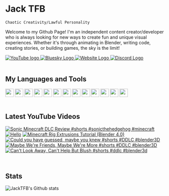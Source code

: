 # Jack TFB

```
Chaotic Creativity/Lawful Personality
```

Welcome to my Github Page!  I'm an independent content creator/developer who is always looking for new ways to create fun and unique visual experiences.
Whether it's through animating in Blender, writing code, creating stories, or building games, the sky is the limit!

<div align="left">
    <a href="https://www.youtube.com/@jacktfbofficial?sub_confirmation=1">
        <img src="https://custom-icon-badges.demolab.com/badge/youtube-red.svg?logo=youtube&logoSource=feather" alt="YouTube logo">
    </a>
    <a href="https://bsky.app/profile/jacktfb.bsky.social">
        <img src="https://custom-icon-badges.demolab.com/badge/bluesky-blue.svg?logo=bluesky&logoSource=feather" alt="Bluesky Logo">
    </a>
    <a href="https://jacktfb.com">
        <img src="https://custom-icon-badges.demolab.com/badge/website-orange.svg?logo=globe&logoSource=feather" alt="Website Logo">
    </a>
    <a href="https://discordapp.com/users/690741191032963113">
        <img src="https://custom-icon-badges.demolab.com/badge/discord-gray.svg?logo=discord&logoSource=feather" alt="Discord Logo">    
    </a>
</div>

<br>

## My Languages and Tools

<div align="left">
    <img src="https://cdn.jsdelivr.net/gh/devicons/devicon/icons/csharp/csharp-original.svg" width="26px">
    <img src="https://cdn.jsdelivr.net/gh/devicons/devicon/icons/java/java-original.svg" width="26px">
    <img src="https://cdn.jsdelivr.net/gh/devicons/devicon/icons/html5/html5-original.svg" width="26px">
    <img src="https://cdn.jsdelivr.net/gh/devicons/devicon/icons/css3/css3-original.svg" width="26px">
    <img src="https://cdn.jsdelivr.net/gh/devicons/devicon/icons/javascript/javascript-original.svg" width="26px">
    <img src="https://cdn.jsdelivr.net/gh/devicons/devicon/icons/react/react-original.svg" width="26px">
    <img src="https://cdn.jsdelivr.net/gh/devicons/devicon/icons/tailwindcss/tailwindcss-original.svg" width="26px">
    <img src="https://cdn.jsdelivr.net/gh/devicons/devicon/icons/nextjs/nextjs-original.svg" width="26px">
    <img src="https://cdn.jsdelivr.net/gh/devicons/devicon/icons/flutter/flutter-original.svg" width="26px">
    <img src="https://cdn.jsdelivr.net/gh/devicons/devicon/icons/webstorm/webstorm-original.svg" width="26px">
    <img src="https://cdn.jsdelivr.net/gh/devicons/devicon/icons/intellij/intellij-original.svg" width="26px">
    <img src="https://cdn.jsdelivr.net/gh/devicons/devicon/icons/vscode/vscode-original.svg" width="26px">
    <img src="https://cdn.jsdelivr.net/gh/devicons/devicon/icons/blender/blender-original.svg" width="26px">
</div>

<br>

## Latest YouTube Videos

<!-- BEGIN YOUTUBE-CARDS -->
[![Sonic Minecraft DLC Review #shorts #sonicthehedgehog #minecraft](https://ytcards.demolab.com/?id=mpYN_FdcMXI&title=Sonic+Minecraft+DLC+Review+%23shorts+%23sonicthehedgehog+%23minecraft&lang=en&timestamp=1742659261&background_color=%230d1117&title_color=%23ffffff&stats_color=%23dedede&max_title_lines=1&width=250&border_radius=5 "Sonic Minecraft DLC Review #shorts #sonicthehedgehog #minecraft")](https://www.youtube.com/watch?v=mpYN_FdcMXI)
[![Hello](https://ytcards.demolab.com/?id=HLK7iTENkXE&title=Hello&lang=en&timestamp=1740675631&background_color=%230d1117&title_color=%23ffffff&stats_color=%23dedede&max_title_lines=1&width=250&border_radius=5 "Hello")](https://www.youtube.com/watch?v=HLK7iTENkXE)
[![Minecraft Rig Extrusions Tutorial (Blender 4.0)](https://ytcards.demolab.com/?id=w93jQLeniug&title=Minecraft+Rig+Extrusions+Tutorial+%28Blender+4.0%29&lang=en&timestamp=1713501375&background_color=%230d1117&title_color=%23ffffff&stats_color=%23dedede&max_title_lines=1&width=250&border_radius=5 "Minecraft Rig Extrusions Tutorial (Blender 4.0)")](https://www.youtube.com/watch?v=w93jQLeniug)
[![Could you have guessed, maybe you knew #shorts #DDLC #blender3D](https://ytcards.demolab.com/?id=SvxQzqhD7Cg&title=Could+you+have+guessed%2C+maybe+you+knew+%23shorts+%23DDLC+%23blender3D&lang=en&timestamp=1705442269&background_color=%230d1117&title_color=%23ffffff&stats_color=%23dedede&max_title_lines=1&width=250&border_radius=5 "Could you have guessed, maybe you knew #shorts #DDLC #blender3D")](https://www.youtube.com/watch?v=SvxQzqhD7Cg)
[![Maybe We're Friends, Maybe We're More #shorts #DDLC #blender3D](https://ytcards.demolab.com/?id=dNs4sG851Fo&title=Maybe+We%27re+Friends%2C+Maybe+We%27re+More+%23shorts+%23DDLC+%23blender3D&lang=en&timestamp=1704690020&background_color=%230d1117&title_color=%23ffffff&stats_color=%23dedede&max_title_lines=1&width=250&border_radius=5 "Maybe We're Friends, Maybe We're More #shorts #DDLC #blender3D")](https://www.youtube.com/watch?v=dNs4sG851Fo)
[![Can't Look Away, Can't Help But Blush #shorts #ddlc #blender3d](https://ytcards.demolab.com/?id=C873W6RRrOw&title=Can%27t+Look+Away%2C+Can%27t+Help+But+Blush+%23shorts+%23ddlc+%23blender3d&lang=en&timestamp=1704085208&background_color=%230d1117&title_color=%23ffffff&stats_color=%23dedede&max_title_lines=1&width=250&border_radius=5 "Can't Look Away, Can't Help But Blush #shorts #ddlc #blender3d")](https://www.youtube.com/watch?v=C873W6RRrOw)
<!-- END YOUTUBE-CARDS -->

<br>

## Stats

![JackTFB's Github stats](https://github-readme-stats.vercel.app/api?username=jacktfb&show_icons=true&theme=darcula)

